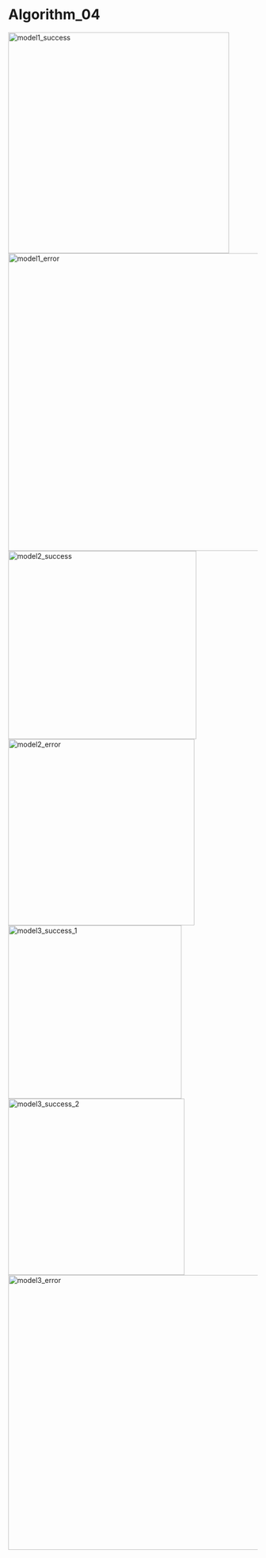 # Algorithm_04
<img width="446" alt="model1_success" src="https://user-images.githubusercontent.com/107344085/173413321-4cfbc597-9110-4dbc-ad2e-fa7dccc19deb.PNG">
<img width="601" alt="model1_error" src="https://user-images.githubusercontent.com/107344085/173413494-d9e044fe-33c8-440b-8b61-a3e5c7a330d5.PNG">
<img width="380" alt="model2_success" src="https://user-images.githubusercontent.com/107344085/173413522-fb8f22d2-aff5-4586-8ef7-91506511089e.PNG">
<img width="376" alt="model2_error" src="https://user-images.githubusercontent.com/107344085/173413547-97b79146-b178-45ab-8162-07847bf8e03c.PNG">
<img width="350" alt="model3_success_1" src="https://user-images.githubusercontent.com/107344085/173414562-753cf90f-7ebc-429a-9ba3-7b42431228ea.PNG">
<img width="356" alt="model3_success_2" src="https://user-images.githubusercontent.com/107344085/173414804-0a04a064-2eea-4a84-bb15-4353e7083de1.PNG">
<img width="555" alt="model3_error" src="https://user-images.githubusercontent.com/107344085/173413582-4d787c38-cfe3-4b99-8fb9-cf777d6db536.PNG">
